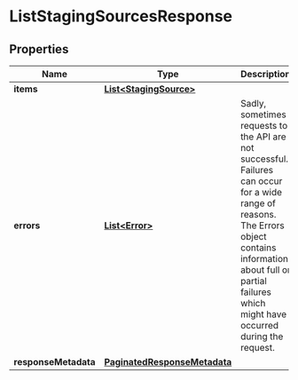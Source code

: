 

# ListStagingSourcesResponse


## Properties

| Name | Type | Description | Notes |
|------------ | ------------- | ------------- | -------------|
|**items** | [**List&lt;StagingSource&gt;**](StagingSource.md) |  |  [optional] |
|**errors** | [**List&lt;Error&gt;**](Error.md) | Sadly, sometimes requests to the API are not successful. Failures can occur for a wide range of reasons. The Errors object contains information about full or partial failures which might have occurred during the request. |  [optional] |
|**responseMetadata** | [**PaginatedResponseMetadata**](PaginatedResponseMetadata.md) |  |  [optional] |



